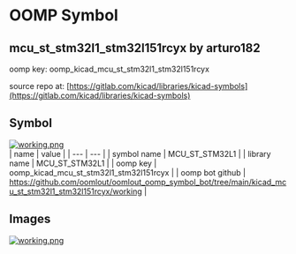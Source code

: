 # OOMP Symbol  
## mcu_st_stm32l1_stm32l151rcyx  by arturo182  
  
oomp key: oomp_kicad_mcu_st_stm32l1_stm32l151rcyx  
  
source repo at: [https://gitlab.com/kicad/libraries/kicad-symbols](https://gitlab.com/kicad/libraries/kicad-symbols)  
## Symbol  
  
[![working.png](working_600.png)](working.png)  
| name | value | 
| --- | --- | 
| symbol name | MCU_ST_STM32L1 | 
| library name | MCU_ST_STM32L1 | 
| oomp key | oomp_kicad_mcu_st_stm32l1_stm32l151rcyx | 
| oomp bot github | https://github.com/oomlout/oomlout_oomp_symbol_bot/tree/main/kicad_mcu_st_stm32l1_stm32l151rcyx/working | 
## Images  
  
[![working.png](working_140.png)](working.png)  
